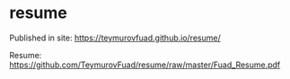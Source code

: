 # resume

Published in site: https://teymurovfuad.github.io/resume/

Resume: https://github.com/TeymurovFuad/resume/raw/master/Fuad_Resume.pdf
